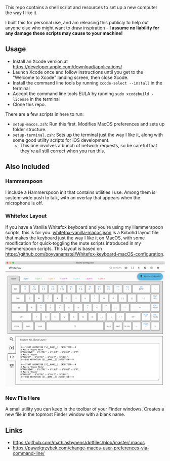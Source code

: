 This repo contains a shell script and resources to set up a new computer the way I like it.

I built this for personal use, and am releasing this publicly to help out anyone else who might want to draw inspiration - **I assume no liability for any damage these scripts may cause to your machine!**

## Usage

- Install an Xcode version at https://developer.apple.com/download/applications/
- Launch Xcode once and follow instructions until you get to the "Welcome to Xcode" landing screen, then close Xcode.
- Install the command line tools by running `xcode-select --install` in the terminal
- Accept the command line tools EULA by running `sudo xcodebuild -license` in the terminal
- Clone this repo.

There are a few scripts in here to run:
- `setup-macos.zsh`: Run this first. Modifies MacOS preferences and sets up folder structure.
- `setup-terminal.zsh`: Sets up the terminal just the way I like it, along with some good utility scripts for iOS development.
    * This one involves a bunch of network requests, so be careful that they're all still correct when you run this.

## Also Included
### Hammerspoon
I include a Hammerspoon init that contains utilities I use. Among them is system-wide push to talk, with an overlay that appears when the microphone is off.

### Whitefox Layout
If you have a Vanilla Whitefox keyboard and you're using my Hammerspoon scripts, this is for you. [whitefox-vanilla-macos.json](/files/optional/whitefox-vanilla-macos.json) is a Kiibohd layout file that makes the keyboard just the way I like it on MacOS, with some modification for quick-toggling the mute scripts introduced in my Hammerspoon scripts. This layout is based on https://github.com/boyvanamstel/Whitefox-keyboard-macOS-configuration.

![alt text][whitefox-preview]

### New File Here
A small utility you can keep in the toolbar of your Finder windows. Creates a new file in the topmost Finder window with a blank name.

## Links
* https://github.com/mathiasbynens/dotfiles/blob/master/.macos
* https://pawelgrzybek.com/change-macos-user-preferences-via-command-line/


<!-- References for links -->
[whitefox-preview]: /misc/whitefox-layout-preview.png "Whitefox Layout Preview"
